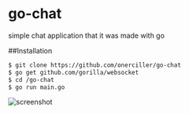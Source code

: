 # go-chat
simple chat application that it was made with go

##Installation

  ```sh 
  $ git clone https://github.com/onerciller/go-chat
  $ go get github.com/gorilla/websocket
  $ cd /go-chat
  $ go run main.go  
```  
  
  ![screenshot](https://github.com/onerciller/go-chat/blob/master/img/chat.png)




